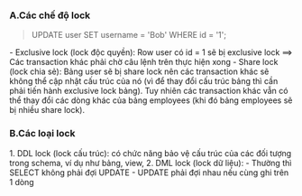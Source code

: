 <h3>A.Các chế  độ lock </h3>
<blockquote>UPDATE user SET username = 'Bob' WHERE id = '1';	</blockquote>
- Exclusive lock (lock độc quyền): Row user có id = 1 sẽ bị exclusive lock ==> Các transaction khác phải chờ câu lệnh trên thực hiện xong
- Share lock (lock chia sẻ): Bảng user sẽ bị share lock nên các transaction khác sẽ không thể cập nhật cấu trúc của nó (vì để thay đổi cấu trúc bảng thì cần phải tiến hành exclusive lock bảng). Tuy nhiên các transaction khác vẫn có thể thay đổi các dòng khác của bảng employees (khi đó bảng employees sẽ bị nhiều share lock).

<h3>B.Các loại lock </h3>
1. DDL lock (lock cấu trúc): có chức năng bảo vệ cấu trúc của các đối tượng trong schema, ví dụ như bảng, view,
2. DML lock (lock dữ liệu):
- Thường thì SELECT không phải đợi UPDATE
- UPDATE phải đợi nhau nếu cùng ghi trên 1 dòng

